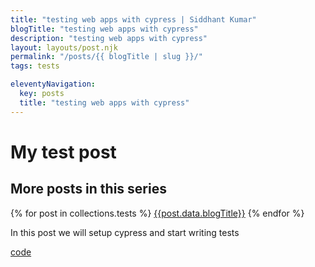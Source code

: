 ```yaml
---
title: "testing web apps with cypress | Siddhant Kumar"
blogTitle: "testing web apps with cypress"
description: "testing web apps with cypress"
layout: layouts/post.njk
permalink: "/posts/{{ blogTitle | slug }}/"
tags: tests

eleventyNavigation:
  key: posts
  title: "testing web apps with cypress"
---
```


# My test post

## More posts in this series

{% for post in collections.tests %}
<a href="{{post.url}}">{{post.data.blogTitle}}</a>
{% endfor %}

In this post we will setup cypress and start writing tests

[code](https://www.github.com/siddhantk232)
